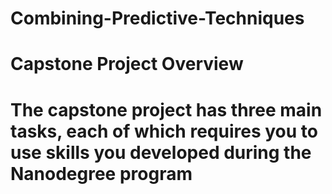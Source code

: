 # Combining-Predictive-Techniques


<h1> Capstone Project Overview <h1/> 
  
The capstone project has three main tasks, each of which requires you to use skills you developed during the Nanodegree program

